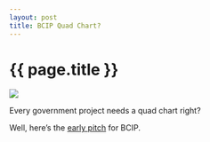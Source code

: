 ```yaml
---
layout: post
title: BCIP Quad Chart?
---
```


{{ page.title }}
================

![](http://kitplummer.github.com/images/bcip_quad_pitch.png)

Every government project needs a quad chart right?

Well, here’s the <a href="/files/BCIP_Quad_Pitch.pdf">early pitch</a>
for BCIP.
